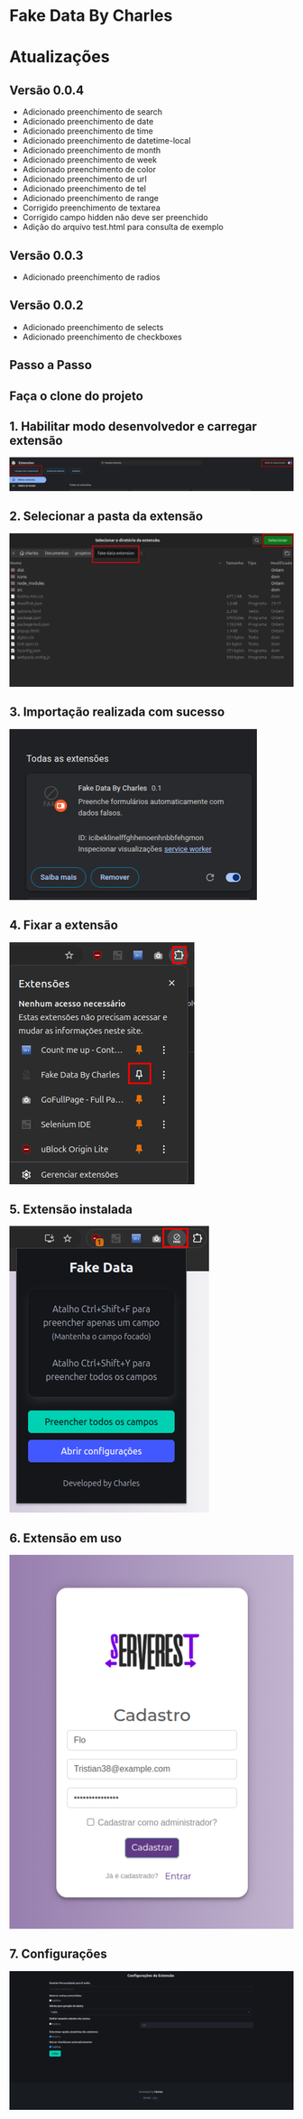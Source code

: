 # Fake Data By Charles

# Atualizações

## Versão 0.0.4

- Adicionado preenchimento de search
- Adicionado preenchimento de date
- Adicionado preenchimento de time
- Adicionado preenchimento de datetime-local
- Adicionado preenchimento de month
- Adicionado preenchimento de week
- Adicionado preenchimento de color
- Adicionado preenchimento de url
- Adicionado preenchimento de tel
- Adicionado preenchimento de range
- Corrigido preenchimento de textarea
- Corrigido campo hidden não deve ser preenchido
- Adição do arquivo test.html para consulta de exemplo

## Versão 0.0.3

- Adicionado preenchimento de radios

## Versão 0.0.2

- Adicionado preenchimento de selects
- Adicionado preenchimento de checkboxes

## Passo a Passo

## Faça o clone do projeto

## 1. Habilitar modo desenvolvedor e carregar extensão

![Abrindo o app](screenshots/1.png)

## 2. Selecionar a pasta da extensão

![Tela de login](screenshots/2.png)

## 3. Importação realizada com sucesso

![Configurações](screenshots/3.png)

## 4. Fixar a extensão

![Configurações](screenshots/4.png)

## 5. Extensão instalada

![Configurações](screenshots/5.png)

## 6. Extensão em uso

![Configurações](screenshots/6.png)

## 7. Configurações

![Configurações](screenshots/7.png)
